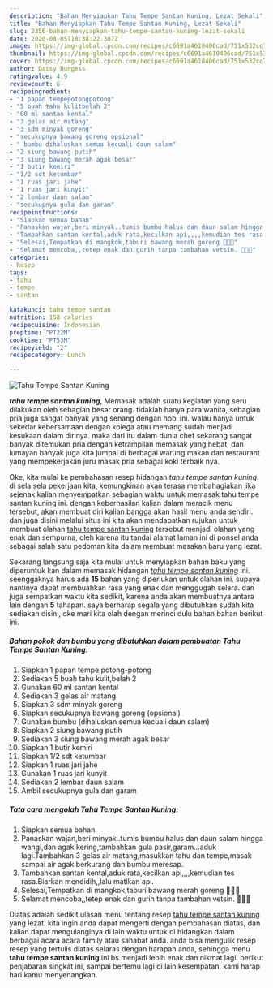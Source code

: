 ```yaml
---
description: "Bahan Menyiapkan Tahu Tempe Santan Kuning, Lezat Sekali"
title: "Bahan Menyiapkan Tahu Tempe Santan Kuning, Lezat Sekali"
slug: 2356-bahan-menyiapkan-tahu-tempe-santan-kuning-lezat-sekali
date: 2020-08-05T18:38:22.387Z
image: https://img-global.cpcdn.com/recipes/c6691a4618406cad/751x532cq70/tahu-tempe-santan-kuning-foto-resep-utama.jpg
thumbnail: https://img-global.cpcdn.com/recipes/c6691a4618406cad/751x532cq70/tahu-tempe-santan-kuning-foto-resep-utama.jpg
cover: https://img-global.cpcdn.com/recipes/c6691a4618406cad/751x532cq70/tahu-tempe-santan-kuning-foto-resep-utama.jpg
author: Daisy Burgess
ratingvalue: 4.9
reviewcount: 6
recipeingredient:
- "1 papan tempepotongpotong"
- "5 buah tahu kulitbelah 2"
- "60 ml santan kental"
- "3 gelas air matang"
- "3 sdm minyak goreng"
- "secukupnya bawang goreng opsional"
- " bumbu dihaluskan semua kecuali daun salam"
- "2 siung bawang putih"
- "3 siung bawang merah agak besar"
- "1 butir kemiri"
- "1/2 sdt ketumbar"
- "1 ruas jari jahe"
- "1 ruas jari kunyit"
- "2 lembar daun salam"
- "secukupnya gula dan garam"
recipeinstructions:
- "Siapkan semua bahan"
- "Panaskan wajan,beri minyak..tumis bumbu halus dan daun salam hingga wangi,dan agak kering,tambahkan gula pasir,garam...aduk lagi.Tambahkan 3 gelas air matang,masukkan tahu dan tempe,masak sampai air agak berkurang dan bumbu meresap."
- "Tambahkan santan kental,aduk rata,kecilkan api,,,,kemudian tes rasa.Biarkan mendidih,,lalu matikan api."
- "Selesai,Tempatkan di mangkok,taburi bawang merah goreng 🥘🥘🥘"
- "Selamat mencoba,,tetep enak dan gurih tanpa tambahan vetsin. 🥘🥘🥘"
categories:
- Resep
tags:
- tahu
- tempe
- santan

katakunci: tahu tempe santan 
nutrition: 158 calories
recipecuisine: Indonesian
preptime: "PT22M"
cooktime: "PT53M"
recipeyield: "2"
recipecategory: Lunch

---
```



![Tahu Tempe Santan Kuning](https://img-global.cpcdn.com/recipes/c6691a4618406cad/751x532cq70/tahu-tempe-santan-kuning-foto-resep-utama.jpg)

<b><i>tahu tempe santan kuning</i></b>, Memasak adalah suatu kegiatan yang seru dilakukan oleh sebagian besar orang. tidaklah hanya para wanita, sebagian pria juga sangat banyak yang senang dengan hobi ini. walau hanya untuk sekedar kebersamaan dengan kolega atau memang sudah menjadi kesukaan dalam dirinya. maka dari itu dalam dunia chef sekarang sangat banyak ditemukan pria dengan ketrampilan memasak yang hebat, dan lumayan banyak juga kita jumpai di berbagai warung makan dan restaurant yang mempekerjakan juru masak pria sebagai koki terbaik nya.

Oke, kita mulai ke pembahasan resep hidangan <i>tahu tempe santan kuning</i>. di sela sela pekerjaan kita, kemungkinan akan terasa membahagiakan jika sejenak kalian menyempatkan sebagian waktu untuk memasak tahu tempe santan kuning ini. dengan keberhasilan kalian dalam meracik menu tersebut, akan membuat diri kalian bangga akan hasil menu anda sendiri. dan juga disini melalui situs ini kita akan mendapatkan rujukan untuk membuat olahan <u>tahu tempe santan kuning</u> tersebut menjadi olahan yang enak dan sempurna, oleh karena itu tandai alamat laman ini di ponsel anda sebagai salah satu pedoman kita dalam membuat masakan baru yang lezat.




Sekarang langsung saja kita mulai untuk menyiapkan bahan baku yang diperuntuk kan dalam memasak hidangan <u><i>tahu tempe santan kuning</i></u> ini. seenggaknya harus ada <b>15</b> bahan yang diperlukan untuk olahan ini. supaya nantinya dapat membuahkan rasa yang enak dan menggugah selera. dan juga sempatkan waktu kita sedikit, karena anda akan membuatnya antara lain dengan <b>5</b> tahapan. saya berharap segala yang dibutuhkan sudah kita sediakan disini, oke mari kita olah dengan merinci dulu bahan bahan berikut ini.

<!--inarticleads1-->

##### Bahan pokok dan bumbu yang dibutuhkan dalam pembuatan Tahu Tempe Santan Kuning:

1. Siapkan 1 papan tempe,potong-potong
1. Sediakan 5 buah tahu kulit,belah 2
1. Gunakan 60 ml santan kental
1. Sediakan 3 gelas air matang
1. Siapkan 3 sdm minyak goreng
1. Siapkan secukupnya bawang goreng (opsional)
1. Gunakan  bumbu (dihaluskan semua kecuali daun salam)
1. Siapkan 2 siung bawang putih
1. Sediakan 3 siung bawang merah agak besar
1. Siapkan 1 butir kemiri
1. Siapkan 1/2 sdt ketumbar
1. Siapkan 1 ruas jari jahe
1. Gunakan 1 ruas jari kunyit
1. Sediakan 2 lembar daun salam
1. Ambil secukupnya gula dan garam




<!--inarticleads2-->

##### Tata cara mengolah Tahu Tempe Santan Kuning:

1. Siapkan semua bahan
1. Panaskan wajan,beri minyak..tumis bumbu halus dan daun salam hingga wangi,dan agak kering,tambahkan gula pasir,garam...aduk lagi.Tambahkan 3 gelas air matang,masukkan tahu dan tempe,masak sampai air agak berkurang dan bumbu meresap.
1. Tambahkan santan kental,aduk rata,kecilkan api,,,,kemudian tes rasa.Biarkan mendidih,,lalu matikan api.
1. Selesai,Tempatkan di mangkok,taburi bawang merah goreng 🥘🥘🥘
1. Selamat mencoba,,tetep enak dan gurih tanpa tambahan vetsin. 🥘🥘🥘




Diatas adalah sedikit ulasan menu tentang resep <u>tahu tempe santan kuning</u> yang lezat. kita ingin anda dapat mengerti dengan pembahasan diatas, dan kalian dapat mengulanginya di lain waktu untuk di hidangkan dalam berbagai acara acara family atau sahabat anda. anda bisa mengulik resep resep yang tertulis diatas selaras dengan harapan anda, sehingga menu <b>tahu tempe santan kuning</b> ini bs menjadi lebih enak dan nikmat lagi. berikut penjabaran singkat ini, sampai bertemu lagi di lain kesempatan. kami harap hari kamu menyenangkan.
